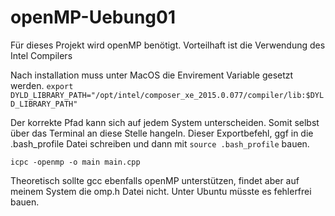 openMP-Uebung01
===============
Für dieses Projekt wird openMP benötigt. Vorteilhaft ist die Verwendung des Intel Compilers

Nach installation muss unter MacOS die Envirement Variable gesetzt werden.
```export DYLD_LIBRARY_PATH="/opt/intel/composer_xe_2015.0.077/compiler/lib:$DYLD_LIBRARY_PATH"```

Der korrekte Pfad kann sich auf jedem System unterscheiden. Somit selbst über das Terminal an diese Stelle hangeln.
Dieser Exportbefehl, ggf in die .bash_profile Datei schreiben und dann mit ```source .bash_profile``` bauen.

```icpc -openmp -o main main.cpp```

Theoretisch sollte gcc ebenfalls openMP unterstützen, findet aber auf meinem System die omp.h Datei nicht. Unter Ubuntu müsste es fehlerfrei bauen.

